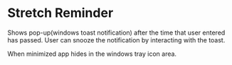 # Stretch Reminder

Shows pop-up(windows toast notification) after the time that user entered has passed. User can snooze the notification by interacting with the toast.

When minimized app hides in the windows tray icon area.
